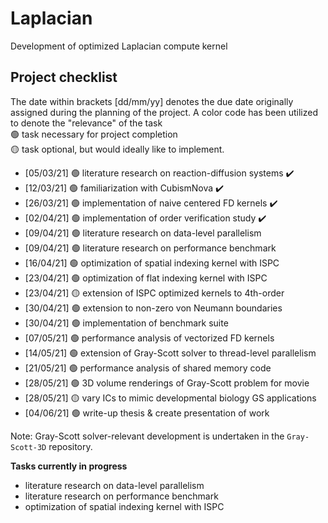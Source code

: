 # Laplacian
Development of optimized Laplacian compute kernel

## Project checklist 
The date within brackets [dd/mm/yy] denotes the due date originally assigned 
during the planning of the project. A color code has been utilized to denote 
the "relevance" of the task <br /> 
🟢 task necessary for project completion <br />
🟡 task optional, but would ideally like to implement.

* [05/03/21] 🟢 literature research on reaction-diffusion systems ✔️
* [12/03/21] 🟢 familiarization with CubismNova ✔️
* [26/03/21] 🟢 implementation of naive centered FD kernels ✔️
* [02/04/21] 🟢 implementation of order verification study ✔️
* [09/04/21] 🟢 literature research on data-level parallelism 
* [09/04/21] 🟢 literature research on performance benchmark 
* [16/04/21] 🟢 optimization of spatial indexing kernel with ISPC
* [23/04/21] 🟢 optimization of flat indexing kernel with ISPC
* [23/04/21] 🟡 extension of ISPC optimized kernels to 4th-order 
* [30/04/21] 🟢 extension to non-zero von Neumann boundaries 
* [30/04/21] 🟢 implementation of benchmark suite
* [07/05/21] 🟢 performance analysis of vectorized FD kernels 
* [14/05/21] 🟢 extension of Gray-Scott solver to thread-level parallelism 
* [21/05/21] 🟢 performance analysis of shared memory code 
* [28/05/21] 🟢 3D volume renderings of Gray-Scott problem for movie 
* [28/05/21] 🟡 vary ICs to mimic developmental biology GS applications
* [04/06/21] 🟢 write-up thesis & create presentation of work 

Note: Gray-Scott solver-relevant development is undertaken in the 
`Gray-Scott-3D` repository.
 
**Tasks currently in progress**

* literature research on data-level parallelism
* literature research on performance benchmark
* optimization of spatial indexing kernel with ISPC 
